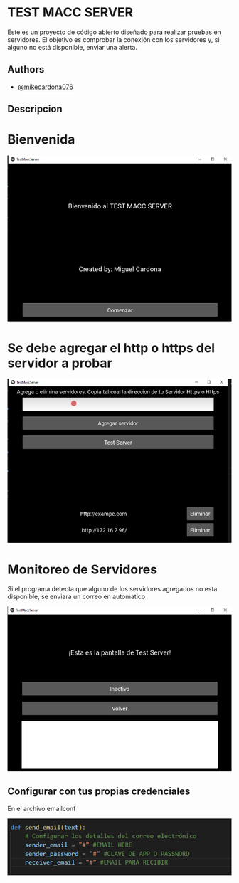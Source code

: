 
# TEST MACC SERVER

Este es un proyecto de código abierto diseñado para realizar pruebas en servidores. El objetivo es comprobar la conexión con los servidores y, si alguno no está disponible, enviar una alerta.


## Authors

- [@mikecardona076](https://www.github.com/mikecardona076)


## Descripcion

# Bienvenida
<img src="Screenshot 2023-04-22 095058.png" alt="texto_alternativo">

# Se debe agregar el http o https del servidor a probar 
<img src="Screenshot 2023-04-22 100425.png" alt="texto_alternativo">

# Monitoreo de Servidores
<p> Si el programa detecta que alguno de los servidores agregados no esta disponible, se enviara un correo en automatico </p>


<img src="Screenshot 2023-04-22 100751.png" alt="texto_alternativo">





## Configurar con tus propias credenciales
<p> En el archivo emailconf </p>
<img src="Screenshot 2023-04-22 100145.png" alt="texto_alternativo">
